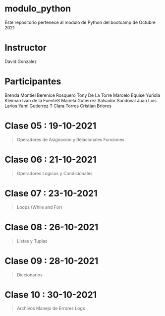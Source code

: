 # modulo_python
Este repositorio pertenece al modulo de Python del bootcamp de Octubre 2021

# Instructor
David Gonzalez

# Participantes
Brenda Montiel
Berenice Rosquero
Tony De La Torre
Marcelo Equise
Yuridia Kleiman
Ivan de la FuenteS
Mariela Gutierrez
Salvador Sandoval
Juan Luis Larios
Yami Gutierrez T
Clara Torres
Cristian Briores

# Clase 05 : 19-10-2021
> Operadores de Asignacion y Relacionales
> Funciones

# Clase 06 : 21-10-2021
> Operadores Logicos y Condicionales

# Clase 07 : 23-10-2021
> Loops (While and For)

# Clase 08 : 26-10-2021
> Listas y Tuplas

# Clase 09 : 28-10-2021
> Diccionarios

# Clase 10 : 30-10-2021
> Archivos
> Manejo de Errores
> Logs
